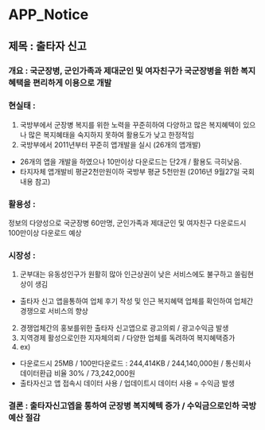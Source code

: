# APP_Notice


## 제목 : 출타자 신고

### 개요 : 국군장병, 군인가족과 제대군인 및 여자친구가 국군장병을 위한 복지혜택을 편리하게 이용으로 개발

### 현실태 : 

1. 국방부에서 군장병 복지를 위한 노력을 꾸준히하여 다양하고 많은 복지혜텍이 있으나 많은 복지혜태을 숙지하지 못하여 활용도가 낮고 한정적임
2. 국방부에서 2011년부터 꾸준히 앱개발을 실시 (26개의 앱개발)
- 26개의 앱을 개발을 하였으나 10만이상 다운로드는 단2개 / 활용도 극히낮음.
- 타지자체 앱개발비 평균2천만원이하 국방부 평균 5천만원  (2016년 9월27일 국회내용 참고)

### 활용성 : 
정보의 다양성으로 국군장병 60만명, 군인가족과 제대군인 및 여자친구 다운로드시 100만이상 다운로드 예상

### 시장성 : 

1. 군부대는 유동성인구가 원활히 많아 인근상권이 낮은 서비스에도 불구하고 쏠림현상이 생김 
- 출타자 신고 앱을통하여 업체 후기 작성 및 인근 복지혜택 업체를 확인하여 업체간 경쟁으로 서비스의 향상
2. 경쟁업체간의 홍보를위한 출타자 신고앱으로 광고의뢰 / 광고수익금 발생
3. 지역경제 활성으로인한 지자체의뢰 / 다양한 업체를 독려하여 복지혜택증가
4. ex) 
- 다운로드시 25MB / 100만다운로드 : 244,414KB / 244,140,000원 / 통신회사 데이터환급 비율 30% / 73,242,000원
- 출타자신고 앱 접속시 데이터 사용 / 업데이트시 데이터 사용 = 수익금 발생 

### 결론 : 출타자신고엡을 통하여 군장병 복지혜텍 증가 / 수익금으로인하 국방예산 절감
